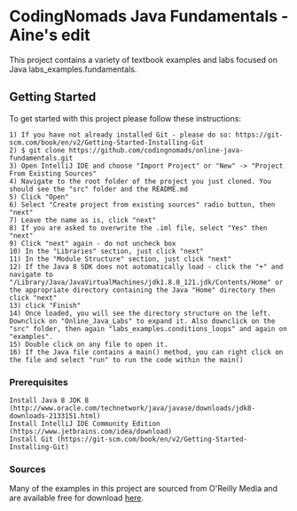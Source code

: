 # CodingNomads Java Fundamentals - Aine's edit

This project contains a variety of textbook examples and labs focused on Java labs_examples.fundamentals.

## Getting Started

To get started with this project please follow these instructions:
```
1) If you have not already installed Git - please do so: https://git-scm.com/book/en/v2/Getting-Started-Installing-Git
2) $ git clone https://github.com/codingnomads/online-java-fundamentals.git
3) Open IntelliJ IDE and choose "Import Project" or "New" -> "Project From Existing Sources"
4) Navigate to the root folder of the project you just cloned. You should see the "src" folder and the README.md
5) Click "Open"
6) Select "Create project from existing sources" radio button, then "next"
7) Leave the name as is, click "next"
8) If you are asked to overwrite the .iml file, select "Yes" then "next"
9) Click "next" again - do not uncheck box
10) In the "Libraries" section, just click "next"
11) In the "Module Structure" section, just click "next"
12) If the Java 8 SDK does not automatically load - click the "+" and navigate to "/Library/Java/JavaVirtualMachines/jdk1.8.0_121.jdk/Contents/Home" or the appropriate directory containing the Java "Home" directory then click "next"
13) click "Finish"
14) Once loaded, you will see the directory structure on the left. Downclick on "Online_Java_Labs" to expand it. Also downclick on the "src" folder, then again "labs_examples.conditions_loops" and again on "examples".
15) Double click on any file to open it.
16) If the Java file contains a main() method, you can right click on the file and select "run" to run the code within the main()
```

### Prerequisites

```
Install Java 8 JDK 8 (http://www.oracle.com/technetwork/java/javase/downloads/jdk8-downloads-2133151.html)
Install IntelliJ IDE Community Edition (https://www.jetbrains.com/idea/download)
Install Git (https://git-scm.com/book/en/v2/Getting-Started-Installing-Git)
```

### Sources
Many of the examples in this project are sourced from O'Reilly Media and are available free for download [here](https://www.mhprofessional.com/9781259589317-usa-java-a-beginners-guide-seventh-edition-group).
